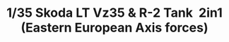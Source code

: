 ---
layout: product
title: "1/35 Skoda LT Vz35 & R-2 Tank  2in1 (Eastern European Axis forces)"
price: "TBA" 
desc: "Maketa"
img_path: "/assets/img/BRNC35105.webp"
brand: "Bronco"
available: false
special_offer: false
new: false
soon: false
cat: "010000"
subcat: "015800"
subsubcat: "0N/A"
sifra: "BRNC35105"
popular: false
---